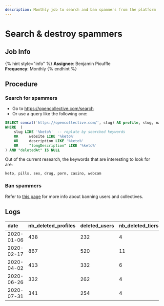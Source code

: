```yaml
---
description: Monthly job to search and ban spammers from the platform
---
```


# Search & destroy spammers

## Job Info

{% hint style="info" %}
**Assignee**: Benjamin Piouffle  
**Frequency**: Monthly
{% endhint %}

## Procedure

### Search for spammers

* Go to [https://opencollective.com/search ](https://opencollective.com/search)
* Or use a query like the following one:

```sql
SELECT concat('https://opencollective.com/', slug) AS profile, slug, name, website, description, "longDescription" FROM "Collectives"
WHERE  (
    slug LIKE '%keto%'  -- replate by searched keywords
    OR     website LIKE '%keto%'
    OR     description LIKE '%keto%'
    OR     "longDescription" LIKE '%keto%'
) AND "deletedAt" IS NULL
```

Out of the current research, the keywords that are interesting to look for are:

```text
keto, pills, sex, drug, porn, casino, webcam
```

### Ban spammers

Refer to [this page]() for more info about banning users and collectives.

## Logs

| date | nb\_deleted\_profiles | deleted\_users | nb\_deleted\_tiers | nb\_deleted\_members | nb\_deleted\_updates | nb\_deleted\_payment\_methods | nb\_deleted\_connected\_accounts | nb\_deleted\_conversations | nb\_deleted\_conversation\_followers | nb\_deleted\_comments | nb\_deleted\_expenses | nb\_deleted\_applications | nb\_deleted\_orders | nb\_deleted\_notifications | nb\_deleted\_users | deleted\_profiles\_ids |
| :--- | :--- | :--- | :--- | :--- | :--- | :--- | :--- | :--- | :--- | :--- | :--- | :--- | :--- | :--- | :--- | :--- |
| 2020-01-06 | 438 | 232 | 4 | 222 | 50 | 172 | 0 | 0 | 0 | 0 | 12 | 1 | 0 | 0 | 232 | {70569,47767,47782,73216,73224,74094,70572,73238,66133,47874,47886,47894,75077,49114,75085,70091,74111,49125,69238,75076,51551,51552,51554,51559,75103,74403,21276,75110,27255,27257,27258,27259,57090,57087,25974,67019,57108,48105,48114,48137,48124,55619,55623,46031,77340,49261,49285,58618,45240,75293,58634,61253,50092,59919,50094,46887,59930,50111,46134,46138,77396,51149,50120,49417,49418,48411,50506,50520,48556,75304,50535,48568,39075,50836,77459,77461,40399,75812,73420,73428,48673,55732,55737,48689,55750,55756,50217,50223,55763,50250,45634,46503,47609,45676,47611,68381,48782,48775,47649,47653,45732,57282,48798,48807,57307,49756,55857,73473,75821,75824,73466,46632,49798,49824,44619,44630,44792,44789,44793,45896,44980,46770,50375,46771,46767,47186,45093,48981,49100,47645,55892,60101,55896,75447,55899,60106,51051,51269,51444,61416,77562,68972,53859,60136,53861,53001,53862,61428,60147,77589,77598,54821,54824,77627,57431,71503,62462,76045,57449,68307,62477,62489,62497,72239,72243,72244,56032,60221,60224,72265,56048,60235,62519,57540,62521,62523,67091,67092,67093,67097,67106,67105,52216,57575,62536,57585,57587,67129,52365,52378,52391,76121,52509,52537,53182,65589,52692,53867,77773,53873,65611,52849,54041,53883,77794,77796,53887,65620,58998,72353,77797,66331,65635,67218,66351,67915,67223,77843,67237,67496,67244,61698,53190,53335,77853,71537,57689,64669,67755,67536,53367,62668,62673,66424,67769,64705,67772,64706,67560,70099,71587,67567,73496,70103,71593,71595,67931,70114,60498,53644,53497,53650,53504,53526,53630,57805,76276,56381,76285,60550,68006,70779,67405,76360,57838,63632,66548,63886,66550,63888,70808,63890,63893,66559,72469,72474,72659,63904,63905,66573,72673,63675,64902,60657,61886,61887,64911,61890,72489,73061,58009,61901,69796,53886,53949,78044,78052,78061,60717,78065,78088,71001,78034,58121,54166,54167,76508,62980,58147,71767,69447,58154,59473,63007,60813,73110,60832,69417,59505,62054,59523,69435,59547,78295,62083,62096,62099,78315,78321,70389,78421,76717,58286,76726,56794,64089,76744,76755,56826,58334,58335,76789,76790,69592,61004,61006,59724,69599,66762,71197,78454,71200,71202,66767,61025,78471,54298,78481,78515,54296,54303,54320,54463,71995,58443,58444,61041,54498,71242,56967,61047,66770,61049,54583,58475,54609,54607,72829,66055,66062,59761,54791,54917,66799,63189,62272,62276,54955,62289,63210,55144,55150,66832,65398,66844,55405,55412,76957,78755,72075,72080,55517,78829,78830,76992,77002,79011,79009,79030,79032,79029,79028,69203,69199,79244,79240,79287,79286,79281,79299,69966,72081,72090,73671,73673,73927,73928,74607,74626,73956,72672,73726,74676,74682,74446,74879,75127,75337} |
| 2020-02-17 | 867 | 520 | 11 | 454 | 129 | 323 | 1 | 33 | 33 | 50 | 66 | 3 | 1 | 0 | 520 | {70569,75245,50053,69156,73219,73810,73225,70571,83568,69162,69165,74390,73235,66128,66131,74107,23028,69237,68762,68764,68765,68766,74406,28237,84696,67004,67029,67030,69379,69382,77326,84706,46021,84717,84754,84759,77351,84770,84771,85499,77359,77371,75285,50093,77391,77409,75430,75433,50213,80062,80115,85498,85502,45477,60007,45478,83569,83590,83604,40288,60021,83613,73423,73436,83646,70743,77524,83662,74132,74079,82426,82427,82455,82456,82457,83653,83658,82474,75822,46640,49797,68805,84943,84940,84967,84963,84968,84969,84970,84971,84972,84973,84981,84994,85027,84959,85411,85417,85138,68821,85171,85175,68841,77556,80256,51667,80266,80277,80283,77567,77574,77580,68990,75502,85182,85185,85188,81445,81455,81458,81465,81485,81503,81494,81499,85238,81482,77617,81498,54184,77623,80417,80411,77626,80419,80406,80407,85244,85261,85262,80424,80429,57441,68300,71507,62465,51699,68311,71523,68325,71529,85426,81633,56035,67041,76047,64447,72260,64451,80462,85448,68498,64461,68506,85469,80472,64466,80489,60248,80480,68521,56069,80484,67087,64492,67094,69141,76095,81638,81639,81640,72286,81649,81674,68588,76124,81686,81657,81689,81705,81673,52521,65590,77770,52663,52679,65597,66318,80586,80595,66326,77800,77805,72352,67466,67470,67215,64634,56222,77832,84069,84072,64640,84073,67225,67483,67226,67699,68121,59034,80699,84079,67489,84084,68127,80706,84077,68129,63502,77844,77851,64659,67259,61710,77863,64670,61717,71546,84093,84114,84103,84123,67526,18368,84124,84128,84130,84134,84136,84140,67534,64695,53352,64707,64709,72461,67926,70110,60487,67938,70118,60489,67944,60493,67952,67342,60502,60516,84358,76272,80712,80729,76278,76279,73883,65795,80743,80755,70763,80771,80772,80773,80777,70773,80788,63610,67396,76304,56417,63619,76358,67682,72998,66554,80919,80911,80920,72472,70820,72661,72482,66577,72667,63913,64880,76405,64881,63920,64884,64887,84445,72688,84458,61875,57985,84452,84461,84473,84467,71762,64908,69786,72487,53990,60674,72235,82782,82783,82795,82803,61911,69803,82819,82802,56547,69814,63750,60707,78007,78057,72533,68948,76493,82788,53999,56574,78074,70993,78083,78087,78080,78085,71003,70987,84491,84504,84507,84509,62975,71009,76515,73081,71773,73648,69390,65075,76542,71788,60818,73274,69406,73281,63022,70334,70335,62037,70339,70394,73295,63039,71831,65122,70326,65129,78272,70366,78289,65137,78299,62081,63074,82994,74479,82999,82219,82227,82221,69565,82243,83011,83036,83021,83049,76730,83070,64106,82275,82274,56844,69580,71189,69584,69588,64146,71988,61015,64161,78455,71205,78470,71207,78484,78490,72654,71214,76853,71223,71228,82286,82405,66025,66026,66033,58454,66039,72005,66043,56980,66773,72826,54605,66779,66784,82407,66065,62261,63188,57037,65367,65371,65377,63207,66825,66828,84652,70989,72054,66842,65412,80943,55394,85622,85627,80962,78785,65424,78793,80978,80968,76971,80991,80990,80992,81104,81102,81105,76993,77007,77009,79000,77010,77019,79051,77036,82832,82837,82825,69393,79215,79282,82987,82990,82669,69965,81118,81121,81123,81119,81148,81136,81163,81243,77093,82760,82761,85992,70324,85989,70552,70558,70560,82009,82003,82007,73658,82042,79462,79461,79491,79508,79520,82097,73666,85639,85642,85663,85638,85648,85661,79538,82213,85671,79539,73922,73923,85767,79705,79709,85809,74629,73960,74640,74647,81276,79714,79721,79736,73730,81286,79757,79785,79786,81851,79789,79810,81336,79848,79906,74845,73701,74669,81974,74849,74671,74853,81988,74091,74095,52392,79915,79929,79928,79922,79933,79948,79947,74877,79942,79965,79973,74890,74907,83293,83281,83080,83316,83091,75292,83344,83338,83380,83819,83820,83825,83821,83558,83831,83562,83839,83849,83846,83564,83865,83567,82484,83863,84064,84059,84066,83581,86007,86015,86019,86042,86062,86070,84766,88637,86623,90664,91774,88638,90360,91820,91791,88347,88644,89465,87566,86232,87628,86240,87626,87630,89199,91622,91626,92245,86261,86260,86287,86307,86328,86627,86535,88624,89440,88856,89242,89251,89246,89444,91786,92007,86556,92080,86536,86555,86558,86576,86581,86644,86699,92081,92085,92256,86787,86829,87530,90516,86897,92296,92302,86835,92297,92307,92319,89139,86840,89162,86803,88350,86809,86810,86880,86885,86889,86884,86899,86892,86903,86900,86917,88356,87880,87659,87690,87660,87116,90144,87138,87119,87270,87271,90150,87274,87292,87320,87327,87328,87330,87338,87340,87482,88317,92281,87557,87565,92333,92250,91946,92340,91952,92337,92254,92637,87930,87656,87671,87672,87673,87682,87718,87724,87735,87859,87864,92669,92656,87869,92686,87900,87905,87906,87931,87935,87949,87950,91506,91508,88712,91492,91507,91497,88735,88089,88100,88120,88139,88141,88155,88208,88439,88571,88586,88831,88787,88785,88793,88852,88850,88844,88845,89047,89160,89218,89450,89240,89263,89262,89265,89460,89420,89438,89528,89435,89439,89421,89424,89473,89530,89503,89526,89590,89607,89705,89725,89742,89754,89758,89766,89775,89787,89799,89943,89828,90166,90269,89915,89965,89983,89995,89990,90019,90020,90154,90158,90161,90179,90234,90239,90255,90425,90870,90873,90628,90883,90810,90824,90841,90840,92034,91699,92029,91705,91706,91141,91152,91170,91189,91190,91192,91726,92055,92056,92066,91740,91390,91369,91405,91743,91414,91960,91976,91757,91980,91724,91769,91771,91775,91787,91750,91770,92076,92083,92242,92259} |
| 2020-04-02 | 413 | 332 | 6 | 116 | 14 | 67 | 0 | 61 | 62 | 77 | 17 | 3 | 0 | 0 | 332 | {96269,96800,96810,96595,96523,97321,96539,96258,96283,96616,97077,96345,96883,96887,97329,96597,96814,96869,96893,97084,97097,98328,98374,98657,98663,98665,86888,98672,98680,98687,98407,98214,99003,99009,99046,99081,98701,98401,99006,98712,98710,98732,98746,98698,98752,97703,98745,97728,98772,98776,99175,97117,97338,97340,97339,96292,97136,97344,97260,97115,97367,97368,97379,97360,97383,97384,97420,97421,97752,97767,97770,97768,97765,97673,97755,97666,97907,97904,97914,97939,97905,97953,97982,97985,97986,98418,98424,98442,98441,98440,98468,96536,96877,98479,98495,98494,98133,96859,96634,98144,96641,96549,96560,96551,96665,96255,96305,96783,98157,96510,96528,96576,96538,96541,96680,96776,96790,96798,96855,96897,96901,98159,98175,98174,97063,97061,97071,97073,97137,98482,98180,97695,97709,97692,97310,97316,97675,98212,98230,98217,98390,97319,97322,97336,97532,97542,97662,97672,97674,97724,98140,98145,98197,98378,98388,98443,98474,98666,98688,98999,92762,98737,98750,98995,99018,99017,99056,99074,99083,99099,99388,99575,99581,99619,99620,100705,100706,100707,99669,99919,100415,99927,99929,100042,100719,100720,99931,99623,99658,100728,100731,99605,99592,99590,99616,99630,99635,99637,99641,99652,99676,99684,99689,99710,99724,99714,99894,100742,99898,100744,100745,100416,100842,100843,100748,99906,99921,99936,99947,99961,99971,99973,99974,101321,99988,100015,100304,100332,100338,101327,100481,100396,101025,101029,101027,100340,100381,100373,100384,100420,100445,100454,100450,100480,100674,100765,100685,100688,100687,101077,100779,100784,100797,101112,101010,101019,101024,101028,101042,101063,101073,101074,101097,101131,101133,101235,101330,101334,101347,101352,101369,101371,101374,101395,101407,101419,101673,101996,103215,105009,102384,102029,102391,105950,102499,106006,102003,102017,102015,102035,102328,102290,102307,102308,102347,103216,102367,102376,102382,96270,98664,98333,98754,96350,97345,97380,97754,97908,97671,97941,98220,99178,98409,98497,103575,97697,97698,98670,99935,99634,99653,99727,99922,99923,99924,99925,100305,104611,104613,100446,104061,102912,101370,102917,102920,102046,102393,102515,102927,102336,102590,102591,102767,103276,102707,103277,102768,103286,102799,102727,102732,102772,102972,103905,104725,105743,104559,104560,103171,103172,103249,103293,103309,103348,104256,103614,103615,105226,104299,103582,104235,104302,103599,103595,104306,103625,103636,103637,103734,103736,103857,103909,103933,103935,103943,103965,104084,104086,104236,104266,104401,104496,104500,104502,104505,104566,105052,105067,105254,105374,105377,105381,105522,105547,105560,105707,105739,105740,105770,105921,105922,105956,105994} |
| 2020-06-26 | 332 | 262 | 4 | 92 | 38 | 58 | 1 | 67 | 67 | 68 | 3 | 0 | 1 | 0 | 262 | {132146,132255,132264,132327,132330,132336,132339,132342,132346,132355,132374,132384,132390,132391,132392,132409,132412,132421,132433,132467,132499,132503,138277,138278,138303,135462,138320,135478,135481,138348,138349,138350,135510,138384,135544,132660,132661,132662,135583,135591,132728,135641,135652,135667,138552,138553,138554,138558,138563,138569,138573,138576,138577,135747,135754,138596,138597,138608,135784,135785,138629,138630,138637,138644,138645,135816,138651,138658,132923,132928,132931,132934,132936,132935,132938,132944,132956,132959,132960,132964,132965,135879,135882,132973,135885,132977,138720,135900,135949,135955,133100,133103,138877,136061,138881,133151,136075,138900,138913,138919,138930,138953,136138,136140,136143,136146,138968,138969,138973,138982,136178,136179,136181,139038,133328,133332,136238,133340,133343,133372,133377,133378,133380,136293,133399,133400,133457,133471,133480,139224,139226,136438,133550,139262,139275,139282,133597,139306,136531,136535,136576,136577,136591,136605,133716,133717,133730,133735,136654,133744,136660,136804,136931,136932,136933,136937,136974,136987,134083,134085,137006,137009,134090,137022,134107,134108,134112,134116,134117,134121,134158,134166,137109,134196,137151,134229,134236,134272,134296,137272,137279,137282,137285,137287,137288,137303,137343,137355,137356,134463,134466,134471,134472,137389,134483,134485,134496,137413,134499,134549,134560,134561,134564,134565,134569,134598,130893,134642,134645,130923,134648,134573,137558,137559,137582,137583,137606,131015,134750,134754,134755,134759,134766,134773,134782,134786,134802,134807,134810,137733,134840,134841,134849,131136,134851,131138,131141,137769,131163,134906,137771,131179,137772,137778,134918,134919,131193,137790,134938,134940,137798,134941,137802,131210,137813,131216,137820,137829,131236,137836,137845,131253,137854,137859,135018,135023,137889,137892,135032,135035,137897,137903,137906,137925,137931,137932,137942,137958,137974,131357,131377,138003,135145,138046,138058,135300,131555,135309,131556,131572,135312,131576,135314,131580,135326,135327,135338,135340,131594,131605,138199,135355,135356,131623,131625,131626,131631,135380,138219,138209,138227,138229,138230,138232,131652,131664,131674,131955,131956,131966,131972,131983,131999,132005,132006,132013,132037,132062,132075,132083,132086,132174} |
| 2020-07-31 | 341 | 254 | 4 | 98 | 27 | 80 | 0 | 108 | 112 | 0 | 0 | 0 | 0 | 0 | 254 | {140892,143586,143614,143617,143622,143679,143686,143636,143637,143642,140974,143712,140977,143715,143720,143721,143673,148762,143787,143788,146473,146494,146496,141108,146498,141112,146500,141119,146507,146535,146536,143890,146549,143905,141189,141195,143946,143947,141219,141230,143961,143965,143972,143971,143979,143995,144004,141255,144010,144041,146756,146771,141400,141411,146790,146794,141429,146819,141460,141465,141505,141509,141512,146891,144264,144266,144271,144288,141569,144329,146990,147012,147021,141677,141678,141679,147031,141683,147039,147040,141698,147055,147054,141711,147075,144458,147089,141731,144471,147096,141743,147098,141749,144479,144483,141779,144495,144512,144515,141805,147155,147156,141817,144525,144527,144537,144554,144561,147214,147217,144572,141909,141910,141935,141943,147351,147380,139435,142049,147383,147410,147412,147420,147421,147422,147428,142135,147446,149805,147465,139533,147471,139544,147477,142165,147478,147479,142166,142167,139551,139552,142171,139557,142184,142186,142191,139573,139574,142194,142195,139583,142201,139584,142206,139590,142208,142209,144903,142211,147524,144909,139598,147530,144916,144922,142233,142234,142236,144932,144933,144940,144941,144942,144944,147582,147585,142293,147601,147603,139683,145000,145024,142321,142325,145052,142342,147711,147727,147730,145130,142421,142456,139847,139844,139852,139864,142466,142479,142480,147756,142486,147757,139896,142493,139898,142496,139900,142497,142498,145238,142499,142503,147785,145244,145249,142546,147822,142563,147837,145286,145292,150117,142582,142585,142590,142596,142599,142604,145330,147908,147909,142646,145354,142651,145368,140118,140127,145457,140144,140150,140155,140157,140164,140169,140173,140176,140190,142794,148084,140219,140222,140224,142816,142823,142827,142829,142835,142850,142856,142867,142868,140277,145614,142898,148086,145621,148093,142899,145627,148099,148100,148101,142921,142944,145697,145700,148173,148174,148190,148199,145773,140456,143065,140459,140467,140468,140479,140484,140490,145831,140502,140509,140518,143128,143136,140549,143181,140592,143189,143191,143193,143194,143199,143204,140612,143217,148402,143241,148404,143258,148408,148417,148419,146056,146077,146079,143352,146081,146082,146091,146099,140778,146100,140788,146137,140791,146140,140796,140798,146155,140809,146161,140822,140825,140838,140840,140857,146272,140885,93498,87889} |

